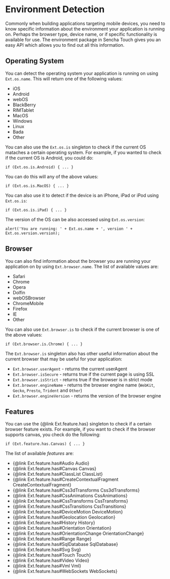 # Environment Detection

Commonly when building applications targeting mobile devices, you need to know specific information about the environment your application is running on. Perhaps the browser type, device name, or if specific functionality is available for use. The environment package in Sencha Touch gives you an easy API which allows you to find out all this information.

## Operating System

You can detect the operating system your application is running on using `Ext.os.name`. This will return one of the following values:

- iOS
- Android
- webOS
- BlackBerry
- RIMTablet
- MacOS
- Windows
- Linux
- Bada
- Other

You can also use the `Ext.os.is` singleton to check if the current OS mataches a certain operating system. For example, if you wanted to check if the current OS is Android, you could do:

    if (Ext.os.is.Android) { ... }

You can do this will any of the above values:

    if (Ext.os.is.MacOS) { ... }

You can also use it to detect if the device is an iPhone, iPad or iPod using `Ext.os.is`:

    if (Ext.os.is.iPad) { ... }

The version of the OS can be also accessed using `Ext.os.version`:

    alert('You are running: ' + Ext.os.name + ', version ' + Ext.os.version.version);

## Browser

You can also find information about the browser you are running your application on by using `Ext.browser.name`. The list of available values are:

- Safari
- Chrome
- Opera
- Dolfin
- webOSBrowser
- ChromeMobile
- Firefox
- IE
- Other

You can also use `Ext.browser.is` to check if the current browser is one of the above values:

    if (Ext.browser.is.Chrome) { ... }

The `Ext.browser.is` singleton also has other useful information about the current browser that may be useful for your application:

- `Ext.browser.userAgent` - returns the current userAgent
- `Ext.browser.isSecure` - returns true if the current page is using SSL
- `Ext.browser.isStrict` - returns true if the browser is in strict mode
- `Ext.browser.engineName` - returns the browser engine name (`WebKit`, `Gecko`, `Presto`, `Trident` and `Other`)
- `Ext.browser.engineVersion` - returns the version of the browser engine

## Features

You can use the {@link Ext.feature.has} singleton to check if a certain browser feature exists. For example, if you want to check if the browser supports canvas, you check do the following:

    if (Ext.feature.has.Canvas) { ... }

The list of available *features* are:

- {@link Ext.feature.has#Audio Audio}
- {@link Ext.feature.has#Canvas Canvas}
- {@link Ext.feature.has#ClassList ClassList}
- {@link Ext.feature.has#CreateContextualFragment CreateContextualFragment}
- {@link Ext.feature.has#Css3dTransforms Css3dTransforms}
- {@link Ext.feature.has#CssAnimations CssAnimations}
- {@link Ext.feature.has#CssTransforms CssTransforms}
- {@link Ext.feature.has#CssTransitions CssTransitions}
- {@link Ext.feature.has#DeviceMotion DeviceMotion}
- {@link Ext.feature.has#Geolocation Geolocation}
- {@link Ext.feature.has#History History}
- {@link Ext.feature.has#Orientation Orientation}
- {@link Ext.feature.has#OrientationChange OrientationChange}
- {@link Ext.feature.has#Range Range}
- {@link Ext.feature.has#SqlDatabase SqlDatabase}
- {@link Ext.feature.has#Svg Svg}
- {@link Ext.feature.has#Touch Touch}
- {@link Ext.feature.has#Video Video}
- {@link Ext.feature.has#Vml Vml}
- {@link Ext.feature.has#WebSockets WebSockets}
